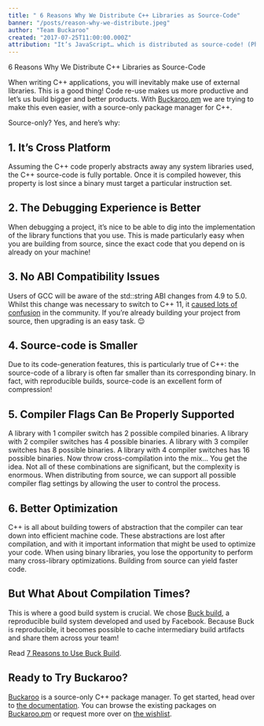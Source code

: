 ```yaml
---
title: " 6 Reasons Why We Distribute C++ Libraries as Source-Code"
banner: "/posts/reason-why-we-distribute.jpeg"
author: "Team Buckaroo"
created: "2017-07-25T11:00:00.000Z"
attribution: "It’s JavaScript… which is distributed as source-code! (Photo by Markus Spiske on Unsplash)"
---
```


6 Reasons Why We Distribute C++ Libraries as Source-Code

When writing C++ applications, you will inevitably make use of external libraries. This is a good thing! Code re-use makes us more productive and let’s us build bigger and better products. With [Buckaroo.pm](http://buckaroo.pm) we are trying to make this even easier, with a source-only package manager for C++.

Source-only? Yes, and here’s why:

## 1. It’s Cross Platform

Assuming the C++ code properly abstracts away any system libraries used, the C++ source-code is fully portable. Once it is compiled however, this property is lost since a binary must target a particular instruction set.

## 2. The Debugging Experience is Better

When debugging a project, it’s nice to be able to dig into the implementation of the library functions that you use. This is made particularly easy when you are building from source, since the exact code that you depend on is already on your machine!

## 3. No ABI Compatibility Issues

Users of GCC will be aware of the std::string ABI changes from 4.9 to 5.0. Whilst this change was necessary to switch to C++ 11, it [caused lots of confusion](https://stackoverflow.com/questions/34571583/understanding-gcc-5s-glibcxx-use-cxx11-abi-or-the-new-abi) in the community. If you’re already building your project from source, then upgrading is an easy task. 😌

## 4. Source-code is Smaller

Due to its code-generation features, this is particularly true of C++: the source-code of a library is often far smaller than its corresponding binary. In fact, with reproducible builds, source-code is an excellent form of compression!

## 5. Compiler Flags Can Be Properly Supported

A library with 1 compiler switch has 2 possible compiled binaries. A library with 2 compiler switches has 4 possible binaries. A library with 3 compiler switches has 8 possible binaries. A library with 4 compiler switches has 16 possible binaries. Now throw cross-compilation into the mix... You get the idea. Not all of these combinations are significant, but the complexity is enormous. When distributing from source, we can support all possible compiler flag settings by allowing the user to control the process.

## 6. Better Optimization

C++ is all about building towers of abstraction that the compiler can tear down into efficient machine code. These abstractions are lost after compilation, and with it important information that might be used to optimize your code. When using binary libraries, you lose the opportunity to perform many cross-library optimizations. Building from source can yield faster code.

## But What About Compilation Times?

This is where a good build system is crucial. We chose [Buck build](https://buckbuild.com), a reproducible build system developed and used by Facebook. Because Buck is reproducible, it becomes possible to cache intermediary build artifacts and share them across your team!

Read [7 Reasons to Use Buck Build](https://hackernoon.com/7-reasons-to-use-buck-build-5b44d7413585).

## Ready to Try Buckaroo?

[Buckaroo](http://buckaroo.pm) is a source-only C++ package manager. To get started, head over to [the documentation](https://buckaroo.readthedocs.io/en/latest/). You can browse the existing packages on [Buckaroo.pm](http://buckaroo.pm) or request more over on [the wishlist](https://github.com/LoopPerfect/buckaroo-wishlist).
